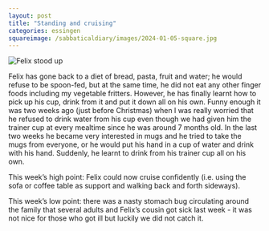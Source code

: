 ```yaml
---
layout: post
title: "Standing and cruising"
categories: essingen
squareimage: /sabbaticaldiary/images/2024-01-05-square.jpg
---
```

<img src="/sabbaticaldiary/images/2024-01-05.jpg" alt="Felix stood up" class="center">

Felix has gone back to a diet of bread, pasta, fruit and water; he would refuse to be spoon-fed, but at the same time, he did not eat any other finger foods including my vegetable fritters. However, he has finally learnt how to pick up his cup, drink from it and put it down all on his own. Funny enough it was two weeks ago (just before Christmas) when I was really worried that he refused to drink water from his cup even though we had given him the trainer cup at every mealtime since he was around 7 months old. In the last two weeks he became very interested in mugs and he tried to take the mugs from everyone, or he would put his hand in a cup of water and drink with his hand. Suddenly, he learnt to drink from his trainer cup all on his own. 

This week’s high point: Felix could now cruise confidently (i.e. using the sofa or coffee table as support and walking back and forth sideways). 

This week’s low point: there was a nasty stomach bug circulating around the family that several adults and Felix’s cousin got sick last week - it was not nice for those who got ill but luckily we did not catch it.